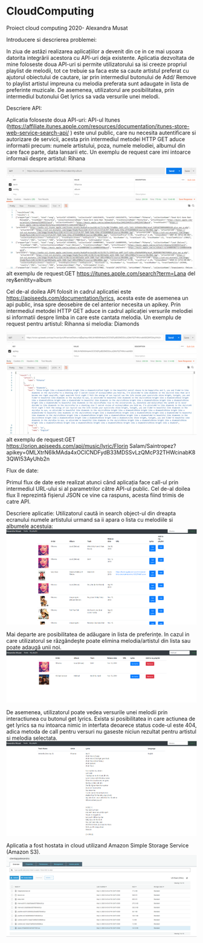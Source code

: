 # CloudComputing
Proiect cloud computing 2020- Alexandra Musat

Introducere si descrierea problemei:

In ziua de astăzi realizarea aplicațiilor a devenit din ce in ce mai ușoara datorita integrării acestora cu API-uri deja existente. 
Aplicatia dezvoltata de mine foloseste doua API-uri  si permite utilizatorului sa isi creeze propriul playlist de melodii, tot ce trebuie sa faca este sa caute artistul preferat cu ajutorul obiectului de cautare, iar prin intermediul  butonului de Add/ Remove to playlist artistul impreuna cu melodia preferata sunt adaugate in lista de preferinte muzicale. De asemenea, utilizatorul are posibilitatea, prin intermediul butonului Get lyrics sa vada versurile unei melodi.


Descriere API:

Aplicatia foloseste doua API-uri: 
API-ul Itunes (https://affiliate.itunes.apple.com/resources/documentation/itunes-store-web-service-search-api/ ) este unul public, care nu necesita autentificare si autorizare de servicii, acesta prin intermediul metodei HTTP GET aduce informatii precum: numele artistului, poza, numele melodiei, albumul din care face parte, data lansarii etc. Un exemplu de request care imi intoarce informaii despre artistul: Rihana 

![](images/1.PNG)
alt exemplu de request:GET https://itunes.apple.com/search?term=Lana del rey&enitity=album


Cel de-al doilea API folosit in cadrul aplicatiei este https://apiseeds.com/documentation/lyrics, acesta este de asemenea un api public, insa spre deosebire de cel anterior necesita un apikey. Prin intermediul metodei HTTP GET aduce in cadrul aplicației versurile melodiei si informatii despre limba in care este cantata melodia.  Un exemplu de request pentru artistul: Rihanna si melodia: Diamonds

![](images/2.PNG)
alt exemplu de request:GET https://orion.apiseeds.com/api/music/lyric/Florin Salam/Saintropez?apikey=0MLXtrN6lkMAda4xOClCNDFydB33MDSSvLzQMcP32THWcinabK83QWI53AyUhb2n

Flux de date:

Primul flux de date este realizat atunci când aplicația face call-ul prin intermediul URL-ului si al parametrilor către API-ul public. Cel de-al doilea flux îl reprezintă fișierul JSON ce vine ca raspuns, acesta fiind trimis de catre API.


Descriere aplicatie:
Utilizatorul caută in search object-ul din dreapta ecranului numele artistului urmand sa ii apara o lista cu melodiile si albumele acestuia:
![](images/pag1.png)

Mai departe are posibilitatea de adăugare in lista de preferințe. In cazul in care utilizatorul se răzgândește poate elimina melodia/artistul din lista sau poate adaugă unii noi. 
![](images/pag2.png)

De asemenea, utilizatorul poate vedea versurile unei melodii prin interactiunea cu butonul get lyrics. Exista si posibilitatea in care actiunea de get lyrics sa nu intoarca nimic in interfata deoarece status code-ul este 404, adica metoda de call pentru versuri nu gaseste niciun rezultat pentru artistul si melodia selectata. 
![](images/pag3.png)



Aplicatia a fost hostata in cloud utilizand Amazon Simple Storage Service (Amazon S3).
![](images/aws.png)




















